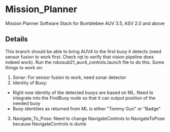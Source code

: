 # Mission_Planner
Mission Planner Software Stack for Bumblebee AUV 3.5, ASV 2.0 and above

## Details
This branch should be able to bring AUV4 to the first buoy it detects (need sensor fusion to work first. Check rqt to verify that vision pipeline does indeed work). Run the robosub21_auv4_controls.launch file to do this. Some things to work on:

1. Sonar: For sensor fusion to work, need sonar detector
2. Identity of Buoy:
  - Right now identity of the detected buoys are based on ML. Need to integrate into the FindBuoy node so that it can output position of the needed buoy
  - Buoy identities as returned from ML is either "Tommy Gun" or "Badge"
3. Navigate_To_Pose: Need to change NavigateControls to NavigateToPose because NavigateControls is dumb
